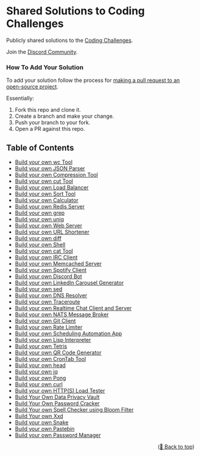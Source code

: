 <div id="top"></div>

# Shared Solutions to Coding Challenges

Publicly shared solutions to the [Coding Challenges](https://codingchallenges.fyi/).

Join the [Discord Community](https://discord.gg/zv4RKDcEKV).

### How To Add Your Solution
To add your solution follow the process for [making a pull request to an open-source project](https://github.com/gabrieldemarmiesse/getting_started_open_source).

Essentially:
1. Fork this repo and clone it.
2. Create a branch and make your change.
3. Push your branch to your fork.
4. Open a PR against this repo.

## Table of Contents

- [Build your own wc Tool](Solutions/challenge-wc.md)
- [Build your own JSON Parser](Solutions/challenge-json-parser.md)
- [Build your own Compression Tool](Solutions/challenge-huffman.md)
- [Build your own cut Tool](Solutions/challenge-cut.md)
- [Build your own Load Balancer](Solutions/challenge-load-balancer.md)
- [Build your own Sort Tool](Solutions/challenge-sort.md)
- [Build your own Calculator](Solutions/challenge-calculator.md)
- [Build your own Redis Server](Solutions/challenge-redis.md)
- [Build your own grep](Solutions/challenge-grep.md)
- [Build your own uniq](Solutions/challenge-uniq.md)
- [Build your own Web Server](Solutions/challenge-webserver.md)
- [Build your own URL Shortener](Solutions/challenge-url-shortener.md)
- [Build your own diff](Solutions/challenge-diff.md)
- [Build your own Shell](Solutions/challenge-shell.md)
- [Build your own cat Tool](Solutions/challenge-cat.md)
- [Build your own IRC Client](Solutions/challenge-irc.md)
- [Build your own Memcached Server](Solutions/challenge-memcached.md)
- [Build your own Spotify Client](Solutions/challenge-spotify.md)
- [Build your own Discord Bot](Solutions/challenge-discord.md)
- [Build your own LinkedIn Carousel Generator](Solutions/challenge-licg.md)
- [Build your own sed](Solutions/challenge-sed.md)
- [Build your own DNS Resolver](Solutions/challenge-dns-resolver.md)
- [Build your own Traceroute](Solutions/challenge-traceroute.md)
- [Build your own Realtime Chat Client and Server](Solutions/challenge-realtime-chat.md)
- [Build your own NATS Message Broker](Solutions/challenge-nats.md)
- [Build your own Git Client](Solutions/challenge-git.md)
- [Build your own Rate Limiter](Solutions/challenge-rate-limiter.md)
- [Build your own Scheduling Automation App](Solutions/challenge-scheduleing-automation.md)
- [Build your own Lisp Interpreter](Solutions/challenge-lisp.md)
- [Build your own Tetris](Solutions/challenge-tetris.md)
- [Build your own QR Code Generator](Solutions/challenge-qr-generator.md)
- [Build your own CronTab Tool](Solutions/challenge-crontab.md)
- [Build your own head](Solutions/challenge-head.md)
- [Build your own jq](Solutions/challenge-jq.md)
- [Build your own Pong](Solutions/challenge-pong.md)
- [Build your own curl](Solutions/challenge-curl.md)
- [Build your own HTTP(S) Load Tester](Solutions/challenge-load-tester.md)
- [Build Your Own Data Privacy Vault](Solutions/challenge-data-privacy-vault.md)
- [Build Your Own Password Cracker](Solutions/challenge-password-cracker.md)
- [Build Your own Spell Checker using Bloom Filter](Solutions/challenge-bloom-filter-spell-checker.md)
- [Build Your own Xxd](Solutions/challenge-xxd.md)
- [Build your own Snake](Solutions/challenge-snake.md)
- [Build your own Pastebin](Solutions/challenge-pastebin.md)
- [Build your own Password Manager](Solutions/challenge-password-manager.md)

<p align="right">(<a href="#top">🔼 Back to top</a>)</p>
